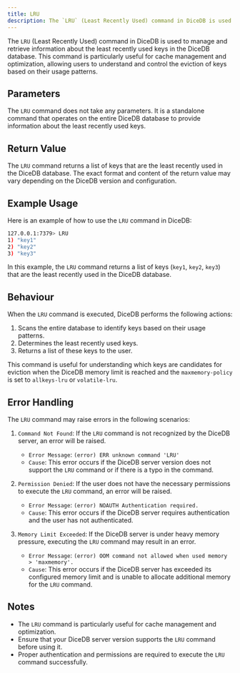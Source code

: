 ```yaml
---
title: LRU
description: The `LRU` (Least Recently Used) command in DiceDB is used to manage and retrieve information about the least recently used keys in the DiceDB database. This command is particularly useful for cache management and optimization, allowing users to understand and control the eviction of keys based on their usage patterns.
---
```


The `LRU` (Least Recently Used) command in DiceDB is used to manage and retrieve information about the least recently used keys in the DiceDB database. This command is particularly useful for cache management and optimization, allowing users to understand and control the eviction of keys based on their usage patterns.

## Parameters

The `LRU` command does not take any parameters. It is a standalone command that operates on the entire DiceDB database to provide information about the least recently used keys.

## Return Value

The `LRU` command returns a list of keys that are the least recently used in the DiceDB database. The exact format and content of the return value may vary depending on the DiceDB version and configuration.

## Example Usage

Here is an example of how to use the `LRU` command in DiceDB:

```bash
127.0.0.1:7379> LRU
1) "key1"
2) "key2"
3) "key3"
```

In this example, the `LRU` command returns a list of keys (`key1`, `key2`, `key3`) that are the least recently used in the DiceDB database.

## Behaviour

When the `LRU` command is executed, DiceDB performs the following actions:

1. Scans the entire database to identify keys based on their usage patterns.
1. Determines the least recently used keys.
1. Returns a list of these keys to the user.

This command is useful for understanding which keys are candidates for eviction when the DiceDB memory limit is reached and the `maxmemory-policy` is set to `allkeys-lru` or `volatile-lru`.

## Error Handling

The `LRU` command may raise errors in the following scenarios:

1. `Command Not Found`: If the `LRU` command is not recognized by the DiceDB server, an error will be raised.

   - `Error Message`: `(error) ERR unknown command 'LRU'`
   - `Cause`: This error occurs if the DiceDB server version does not support the `LRU` command or if there is a typo in the command.

1. `Permission Denied`: If the user does not have the necessary permissions to execute the `LRU` command, an error will be raised.

   - `Error Message`: `(error) NOAUTH Authentication required.`
   - `Cause`: This error occurs if the DiceDB server requires authentication and the user has not authenticated.

1. `Memory Limit Exceeded`: If the DiceDB server is under heavy memory pressure, executing the `LRU` command may result in an error.

   - `Error Message`: `(error) OOM command not allowed when used memory > 'maxmemory'.`
   - `Cause`: This error occurs if the DiceDB server has exceeded its configured memory limit and is unable to allocate additional memory for the `LRU` command.

## Notes

- The `LRU` command is particularly useful for cache management and optimization.
- Ensure that your DiceDB server version supports the `LRU` command before using it.
- Proper authentication and permissions are required to execute the `LRU` command successfully.
